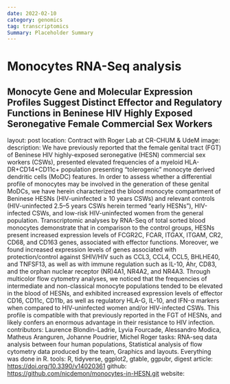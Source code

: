 ```yaml
---
date: 2022-02-10
category: genomics
tag: transcriptomics
Summary: Placeholder Summary
---
```

# Monocytes RNA-Seq analysis

## Monocyte Gene and Molecular Expression Profiles Suggest Distinct Effector and Regulatory Functions in Beninese HIV Highly Exposed Seronegative Female Commercial Sex Workers

layout: post
location: Contract with Roger Lab at CR-CHUM & UdeM
image: 
description: We have previously reported that the female genital tract (FGT) of Beninese HIV highly-exposed seronegative (HESN) commercial sex workers (CSWs), presented elevated frequencies of a myeloid HLA-DR+CD14+CD11c+ population presenting “tolerogenic” monocyte derived dendritic cells (MoDC) features. In order to assess whether a differential profile of monocytes may be involved in the generation of these genital MoDCs, we have herein characterized the blood monocyte compartment of Beninese HESNs (HIV-uninfected ≥ 10 years CSWs) and relevant controls (HIV-uninfected 2.5–5 years CSWs herein termed “early HESNs”), HIV-infected CSWs, and low-risk HIV-uninfected women from the general population. Transcriptomic analyses by RNA-Seq of total sorted blood monocytes demonstrate that in comparison to the control groups, HESNs present increased expression levels of FCGR2C, FCAR, ITGAX, ITGAM, CR2, CD68, and CD163 genes, associated with effector functions. Moreover, we found increased expression levels of genes associated with protection/control against SHIV/HIV such as CCL3, CCL4, CCL5, BHLHE40, and TNFSF13, as well as with immune regulation such as IL-10, Ahr, CD83, and the orphan nuclear receptor (NR)4A1, NR4A2, and NR4A3. Through multicolor flow cytometry analyses, we noticed that the frequencies of intermediate and non-classical monocyte populations tended to be elevated in the blood of HESNs, and exhibited increased expression levels of effector CD16, CD11c, CD11b, as well as regulatory HLA-G, IL-10, and IFN-α markers when compared to HIV-uninfected women and/or HIV-infected CSWs. This profile is compatible with that previously reported in the FGT of HESNs, and likely confers an enormous advantage in their resistance to HIV infection.
contributors: Laurence Blondin-Ladrie, Lyvia Fourcade, Alessandro Modica, Matheus Aranguren, Johanne Poudrier, Michel Roger
tasks: RNA-seq data analysis between four human populations, Statistical analysis of flow cytometry data produced by the team, Graphics and layouts. Everything was done in R.
tools: R, tidyverse, ggplot2, gtable, ggpubr, digest
article: https://doi.org/10.3390/v14020361
github: https://github.com/nicdemon/monocytes-in-HESN.git
website: 